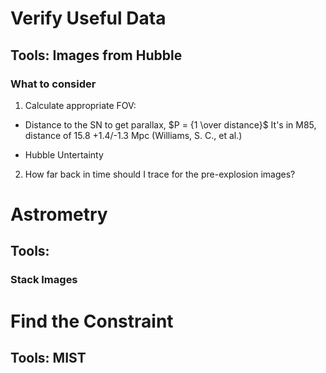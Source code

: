 # Verify Useful Data
## Tools: Images from Hubble
### What to consider
1. Calculate appropriate FOV:
- Distance to the SN to get parallax, $P = {1 \over distance}$
It's in M85, distance of 15.8 +1.4/-1.3 Mpc (Williams, S. C., et al.)

- Hubble Untertainty
2. How far back in time should I trace for the pre-explosion images?

# Astrometry
## Tools:
### Stack Images

# Find the Constraint
## Tools: MIST
